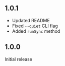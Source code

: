 ## 1.0.1

- Updated README
- Fixed `--quiet` CLI flag
- Added `runSync` method

## 1.0.0

Initial release
